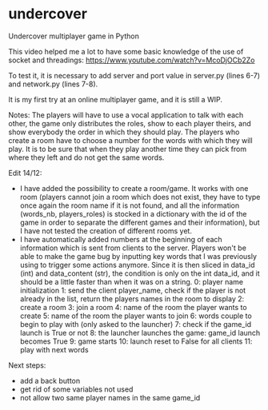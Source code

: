 # undercover
Undercover multiplayer game in Python

This video helped me a lot to have some basic knowledge of the use of socket and threadings:
https://www.youtube.com/watch?v=McoDjOCb2Zo

To test it, it is necessary to add server and port value in server.py (lines 6-7) and network.py (lines 7-8).

It is my first try at an online multiplayer game, and it is still a WIP.

Notes:
The players will have to use a vocal application to talk with each other, the game only distributes the roles, show to each player theirs, and show everybody the order in which they should play.
The players who create a room have to choose a number for the words with which they will play. It is to be sure that when they play another time they can pick from where they left and do not get the same words.

Edit 14/12: 
- I have added the possibility to create a room/game. It works with one room (players cannot join a room which does not exist, they have to type once again the room name if it is not found, and all the information (words_nb, players_roles) is stocked in a dictionary with the id of the game in order to separate the different games and their information), but I have not tested the creation of different rooms yet.
- I have automatically added numbers at the beginning of each information which is sent from clients to the server. Players won't be able to make the game bug by inputting key words that I was previously using to trigger some actions anymore. Since it is then sliced in data_id (int) and data_content (str), the condition is only on the int data_id, and it should be a little faster than when it was on a string.
    0: player name initialization
    1: send the client player_name, check if the player is not already in the list, return the players names in the room to display
    2: create a room
    3: join a room
    4: name of the room the player wants to create
    5: name of the room the player wants to join
    6: words couple to begin to play with (only asked to the launcher)
    7: check if the game_id launch is True or not
    8: the launcher launches the game: game_id launch becomes True
    9: game starts
    10: launch reset to False for all clients
    11: play with next words

Next steps:
- add a back button
- get rid of some variables not used
- not allow two same player names in the same game_id
